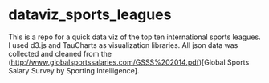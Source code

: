 # dataviz_sports_leagues
This is a repo for a quick data viz of the top ten international sports leagues. I used d3.js and TauCharts as visualization libraries. All json data was collected and cleaned from the (http://www.globalsportssalaries.com/GSSS%202014.pdf)[Global Sports Salary Survey by Sporting Intelligence]. 
